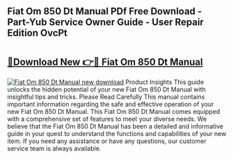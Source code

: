## Fiat Om 850 Dt Manual PDf Free Download - Part-Yub Service Owner Guide - User Repair Edition OvcPt

# <h2><a href="http://bc52364.oget.top/?id=Fiat+Om+850+Dt+Manual">🔗Download New 👉🔴 Fiat Om 850 Dt Manual</a></h2>

[![Fiat Om 850 Dt Manual new download](https://i.imgur.com/5g1atiW.png)](http://bc52364.oget.top/?id=Fiat+Om+850+Dt+Manual)
Product Insights This guide unlocks the hidden potential of your new Fiat Om 850 Dt Manual with insightful tips and tricks. Please Read Carefully This manual contains important information regarding the safe and effective operation of your new Fiat Om 850 Dt Manual. This Fiat Om 850 Dt Manual comes equipped with a comprehensive set of features to meet your diverse needs. We believe that the Fiat Om 850 Dt Manual has been a detailed and informative guide in your quest to understand the functions and capabilities of your new item. If you need any assistance or have any questions, our customer service team is always available.
